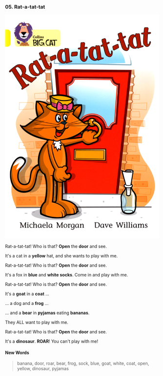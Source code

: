 ### 05. Rat-a-tat-tat

![logo](./05.Rat-a-tat-tat.jpg)

Rat-a-tat-tat! Who is that? **Open** the **door** and see.

It's a cat in a **yellow** hat, and she wants to play with me.

Rat-a-tat-tat! Who is that? **Open** the **door** and see.

It's a fox in **blue** and **white socks**. Come in and play with me.

Rat-a-tat-tat! Who is that? **Open** the **door** and see.

It's a **goat** in a **coat** ... 

... a dog and a **frog** ...

... and a **bear** in **pyjamas** eating **bananas**.

They ALL want to play with me.

Rat-a-tat-tat! Who is that? **Open** the **door** and see.

It's a **dinosaur**. **ROAR**! You can't play with me!

#### New Words

> banana, door, roar, bear, frog, sock, blue, goat, white, coat, open, yellow, dinosaur, pyjamas
